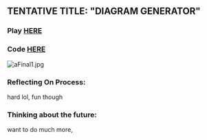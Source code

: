 ## TENTATIVE TITLE: "DIAGRAM GENERATOR"

### Play [HERE](https://editor.p5js.org/chrismdv00/full/C0xxCQ6c0)

### Code [HERE](https://editor.p5js.org/chrismdv00/sketches/C0xxCQ6c0)

![aFinal1.jpg]({{site.baseurl}}/aFinal1.jpg)

### Reflecting On Process:

hard lol, fun though

### Thinking about the future:

want to do much more,
